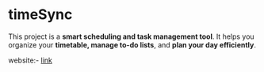 # timeSync
This project is a **smart scheduling and task management tool**. It helps you organize your **timetable, manage to-do lists**, and **plan your day efficiently**.

website:- [link](https://timesync.vercel.app)
